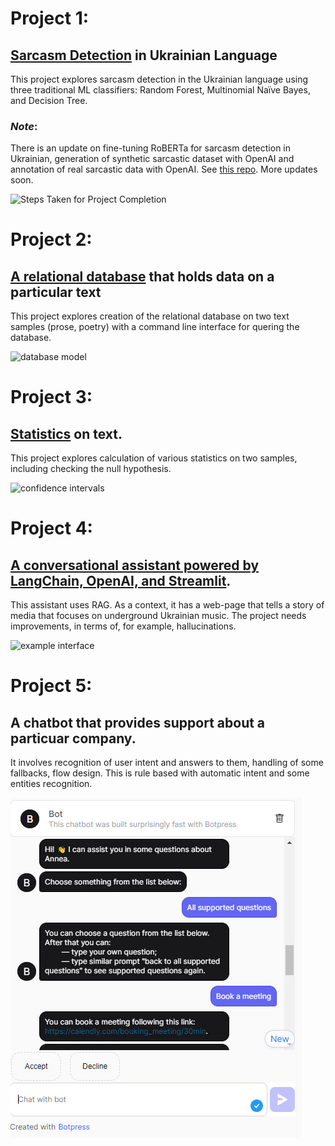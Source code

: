 # Project 1: 
## [Sarcasm Detection](https://github.com/botvyns/sarcasm_detection_traditional_ML) in Ukrainian Language

This project explores sarcasm detection in the Ukrainian language using three traditional ML classifiers: Random Forest, Multinomial Naïve Bayes, and Decision Tree. 

### *Note*: 
There is an update on fine-tuning RoBERTa for sarcasm detection in Ukrainian, generation of synthetic sarcastic dataset with OpenAI and annotation of real sarcastic data with OpenAI. See [this repo](https://github.com/botvyns/sarcasm_detection_ukr). More updates soon.

![Steps Taken for Project Completion](/images/steps.png)

# Project 2: 
## [A relational database](https://github.com/botvyns/text_database) that holds data on a particular text

This project explores creation of the relational database on two text samples (prose, poetry) with a command line interface for quering the database.

![database model](/images/data_model.png)

# Project 3: 
## [Statistics](https://github.com/botvyns/statistics_on_text) on text.

This project explores calculation of various statistics on two samples, including checking the null hypothesis.

![confidence intervals](/images/fluctuation.png)

# Project 4:
## [A conversational assistant powered by LangChain, OpenAI, and Streamlit](https://github.com/botvyns/assistant).

This assistant uses RAG. As a context, it has a web-page that tells a story of media that focuses on underground Ukrainian music. 
The project needs improvements, in terms of, for example, hallucinations.

![example interface](/images/example.jpg)

# Project 5:
## A chatbot that provides support about a particuar company. 

It involves recognition of user intent and answers to them, handling of some fallbacks, flow design. This is rule based with automatic intent and some entities recognition.

![botpress_interface](images/botpress.jpg)

